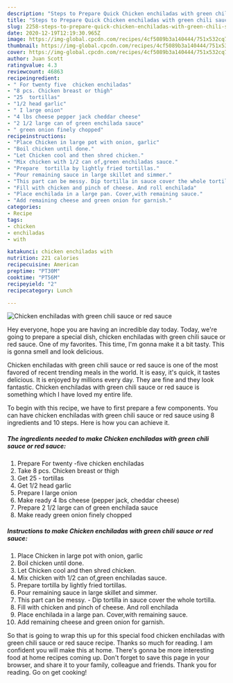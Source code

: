 ```yaml
---
description: "Steps to Prepare Quick Chicken enchiladas with green chili sauce or red sauce"
title: "Steps to Prepare Quick Chicken enchiladas with green chili sauce or red sauce"
slug: 2258-steps-to-prepare-quick-chicken-enchiladas-with-green-chili-sauce-or-red-sauce
date: 2020-12-19T12:19:30.965Z
image: https://img-global.cpcdn.com/recipes/4cf5089b3a140444/751x532cq70/chicken-enchiladas-with-green-chili-sauce-or-red-sauce-recipe-main-photo.jpg
thumbnail: https://img-global.cpcdn.com/recipes/4cf5089b3a140444/751x532cq70/chicken-enchiladas-with-green-chili-sauce-or-red-sauce-recipe-main-photo.jpg
cover: https://img-global.cpcdn.com/recipes/4cf5089b3a140444/751x532cq70/chicken-enchiladas-with-green-chili-sauce-or-red-sauce-recipe-main-photo.jpg
author: Juan Scott
ratingvalue: 4.3
reviewcount: 46863
recipeingredient:
- " For twenty five  chicken enchiladas"
- "8 pcs. Chicken breast or thigh"
- "25  tortillas"
- "1/2 head garlic"
- " I large onion"
- "4 lbs cheese pepper jack cheddar cheese"
- "2 1/2 large can of green enchilada sauce"
- " green onion finely chopped"
recipeinstructions:
- "Place Chicken in large pot with onion, garlic"
- "Boil chicken until done."
- "Let Chicken cool and then shred chicken."
- "Mix chicken with 1/2 can of,green enchiladas sauce."
- "Prepare  tortilla by lightly fried tortillas."
- "Pour remaining sauce in large skillet and simmer."
- "This part can be messy. Dip tortilla in sauce cover the whole tortilla."
- "Fill with chicken and pinch of cheese. And roll enchilada"
- "Place enchilada in a large pan. Cover,with remaining sauce."
- "Add remaining cheese and green onion for garnish."
categories:
- Recipe
tags:
- chicken
- enchiladas
- with

katakunci: chicken enchiladas with 
nutrition: 221 calories
recipecuisine: American
preptime: "PT30M"
cooktime: "PT56M"
recipeyield: "2"
recipecategory: Lunch

---
```



![Chicken enchiladas with green chili sauce or red sauce](https://img-global.cpcdn.com/recipes/4cf5089b3a140444/751x532cq70/chicken-enchiladas-with-green-chili-sauce-or-red-sauce-recipe-main-photo.jpg)

Hey everyone, hope you are having an incredible day today. Today, we're going to prepare a special dish, chicken enchiladas with green chili sauce or red sauce. One of my favorites. This time, I'm gonna make it a bit tasty. This is gonna smell and look delicious.



Chicken enchiladas with green chili sauce or red sauce is one of the most favored of recent trending meals in the world. It is easy, it's quick, it tastes delicious. It is enjoyed by millions every day. They are fine and they look fantastic. Chicken enchiladas with green chili sauce or red sauce is something which I have loved my entire life.


To begin with this recipe, we have to first prepare a few components. You can have chicken enchiladas with green chili sauce or red sauce using 8 ingredients and 10 steps. Here is how you can achieve it.

<!--inarticleads1-->

##### The ingredients needed to make Chicken enchiladas with green chili sauce or red sauce:

1. Prepare  For twenty -five  chicken enchiladas
1. Take 8 pcs. Chicken breast or thigh
1. Get 25 - tortillas
1. Get 1/2 head garlic
1. Prepare  I large onion
1. Make ready 4 lbs cheese (pepper jack, cheddar cheese)
1. Prepare 2 1/2 large can of green enchilada sauce
1. Make ready  green onion finely chopped




<!--inarticleads2-->

##### Instructions to make Chicken enchiladas with green chili sauce or red sauce:

1. Place Chicken in large pot with onion, garlic
1. Boil chicken until done.
1. Let Chicken cool and then shred chicken.
1. Mix chicken with 1/2 can of,green enchiladas sauce.
1. Prepare  tortilla by lightly fried tortillas.
1. Pour remaining sauce in large skillet and simmer.
1. This part can be messy. - Dip tortilla in sauce cover the whole tortilla.
1. Fill with chicken and pinch of cheese. And roll enchilada
1. Place enchilada in a large pan. Cover,with remaining sauce.
1. Add remaining cheese and green onion for garnish.




So that is going to wrap this up for this special food chicken enchiladas with green chili sauce or red sauce recipe. Thanks so much for reading. I am confident you will make this at home. There's gonna be more interesting food at home recipes coming up. Don't forget to save this page in your browser, and share it to your family, colleague and friends. Thank you for reading. Go on get cooking!

